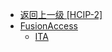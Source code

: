 - [返回上一级 [HCIP-2]](笔记图片/ICT/HCIP-2/)
- [FusionAccess](笔记图片/ICT/HCIP-2/FusionAccess/)
  - [ITA](笔记图片/ICT/HCIP-2/FusionAccess/ITA/)

